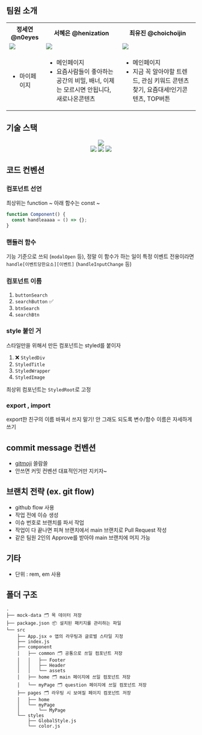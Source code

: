 ## 팀원 소개

<div align="center">
	<table>
	<th>정세연 @n0eyes</th>
  <th>서혜은 @henization</th>
	<th>최유진 @choichoijin</th>
	<tr>
		<td><img src="https://github.com/n0eyes.png"></td>
		<td><img src="https://github.com/henization.png"></td>
		<td><img src="https://github.com/choichoijin.png"></td>
	</tr>
	<tr>
	<td>
		<ul>
		<li>마이페이지</li>
		</ul>
	</td>
	<td>
	<ul>
		<li>메인페이지</li>
		<li>요즘사람들이 좋아하는 공간의 비밀, 배너, 이제는 모르시면 안됩니다, 새로나온콘텐츠</li>
	</ul>
	</td>
	<td>
		<ul>
		<li>메인페이지</li>
		<li>지금 꼭 알아야할 트렌드, 관심 키워드 콘텐츠 찾기, 요즘대세!인기콘텐츠, TOP버튼</li>
		</ul>
	</tr>
	</table>
</div>

## 기술 스택

<div align="center">
  <img src="https://img.shields.io/badge/Javascript-F2CE04?style=flat-square&logo=javascript&logoColor=white"/><br>
  <img src="https://img.shields.io/badge/React-61DAFB?style=flat-square&logo=React&logoColor=white"/>
  <img src="https://img.shields.io/badge/styled--components-DB7093?style=flat-square&logo=styled-components&logoColor=white"/>
  <img src="https://img.shields.io/badge/github action-2671E5?style=flat-square&logo=GitHub%20Actions&logoColor=white"/>

</div>

## 코드 컨벤션

### 컴포넌트 선언

최상위는 function ~
아래 함수는 const ~

```jsx
function Component() {
  const handleaaaa = () => {};
}
```

### 핸들러 함수

기능 기준으로 쓰되 (`modalOpen` 등),
정말 이 함수가 하는 일이 특정 이벤트 전용이라면 `handle[이벤트당한요소][이벤트]` (`handleInputChange` 등)

### 컴포넌트 이름

1. `buttonSearch`
2. `searchButton` ✅
3. `btnSearch`
4. `searchBtn`

### style 붙인 거

스타일만을 위해서 만든 컴포넌트는 styled를 붙이자

1. ❌ `StyledDiv`
2. `StyledTitle`
3. `StyledWrapper`
4. `StyledImage`

최상위 컴포넌트는 `StyledRoot`로 고정

### export , import

export한 친구의 이름 바꿔서 쓰지 말기!
안 그래도 되도록 변수/함수 이름은 자세하게 쓰기

## commit message 컨벤션

- [gitmoji](https://gitmoji.dev/) 쓸람쓸
- 안쓰면 커밋 컨벤션 대표적인거만 지키자~

## 브랜치 전략 (ex. git flow)

- github flow 사용
- 작업 전에 이슈 생성
- 이슈 번호로 브랜치를 파서 작업
- 작업이 다 끝나면 피쳐 브랜치에서 main 브랜치로 Pull Request 작성
- 같은 팀원 2인의 Approve를 받아야 main 브랜치에 머지 가능

## 기타
- 단위 : rem, em 사용

## 폴더 구조

```
.
├── mock-data 🗂 목 데이터 저장
├── package.json 📦 설치된 패키지를 관리하는 파일
└── src
    ├── App.jsx ✡️ 앱의 라우팅과 글로벌 스타일 지정
    ├── index.js
    ├── component
    │   ├── common 🗂 공통으로 쓰일 컴포넌트 저장
    │   │   ├── Footer
    │   │   ├── Header
    │   │   └── assets
    │   ├── home 🗂 main 페이지에 쓰일 컴포넌트 저장
    │   └── myPage 🗂 question 페이지에 쓰일 컴포넌트 저장
    ├── pages 🗂 라우팅 시 보여질 페이지 컴포넌트 저장
    │   ├── home
    │   └── myPage
    │       └── MyPage
    └── styles
        ├── GlobalStyle.js
        └── color.js
```
